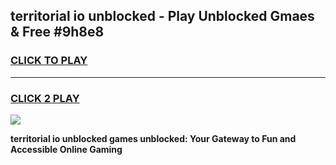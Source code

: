 
## territorial io unblocked - Play Unblocked Gmaes & Free #9h8e8
<h3>
<a href="https://news.freeplayer.one?title=territorial_io_unblocked&ref=26F">CLICK TO PLAY</a></h3>
<hr>

<h3>
<a href="https://news.freeplayer.one?title=territorial_io_unblocked&ref=26F">CLICK 2 PLAY</a>
  
</h3>

<a href="https://news.freeplayer.one?title=territorial_io_unblocked&ref=26F/"><img src="https://clearcache.store/games.png"></a>


**territorial io unblocked games unblocked: Your Gateway to Fun and Accessible Online Gaming**
